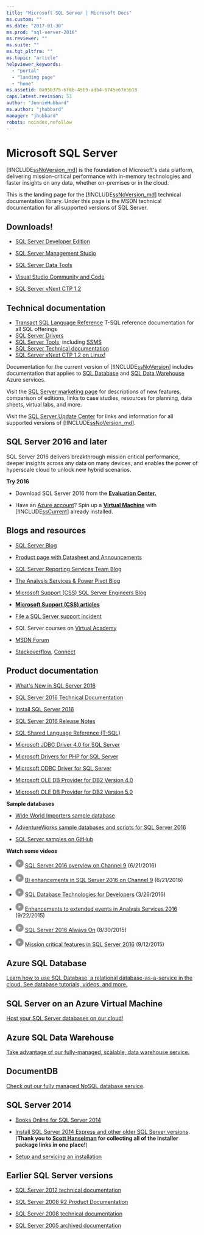 ```yaml
---
title: "Microsoft SQL Server | Microsoft Docs"
ms.custom: ""
ms.date: "2017-01-30"
ms.prod: "sql-server-2016"
ms.reviewer: ""
ms.suite: ""
ms.tgt_pltfrm: ""
ms.topic: "article"
helpviewer_keywords: 
  - "portal"
  - "landing page"
  - "home"
ms.assetid: 0a95b375-6f8b-45b9-adb4-6745e67e5b18
caps.latest.revision: 53
author: "JennieHubbard"
ms.author: "jhubbard"
manager: "jhubbard"
robots: noindex,nofollow
---
```

# Microsoft SQL Server
[!INCLUDE[ssNoVersion_md](../includes/ssnoversion-md.md)] is the foundation of Microsoft's data platform, delivering mission-critical performance with in-memory technologies and faster insights on any data, whether on-premises or in the cloud.  
  
This is the landing page for the [!INCLUDE[ssNoVersion_md](../includes/ssnoversion-md.md)] technical documentation library. Under this page is the MSDN technical documentation for all supported versions of SQL Server.

## Downloads!
 - [SQL Server Developer Edition](https://my.visualstudio.com/downloads?q=sql%20server%20developer)

 - [SQL Server Management Studio](http://go.microsoft.com/fwlink/?linkid=832812)
 - [SQL Server Data Tools](https://msdn.microsoft.com/mt186501)
- [Visual Studio Community and Code](https://www.visualstudio.com/downloads/)
- [SQL Server vNext CTP 1.2](http://go.microsoft.com/fwlink/?LinkID=829477)

## Technical documentation 
-  [Transact SQL Language Reference](https://msdn.microsoft.com/library/dn198336.aspx) T-SQL reference documentation for all SQL offerings 
-  [SQL Server Drivers](https://msdn.microsoft.com/library/mt654049(v=sql.1).aspx)
-  [SQL Server Tools](https://msdn.microsoft.com/library/mt238365.aspx), including [SSMS](https://msdn.microsoft.com/library/hh213248.aspx)
 - [SQL Server Technical documentation](https://msdn.microsoft.com/library/ms130214.aspx)
 - [SQL Server vNext CTP 1.2 on Linux!](https://docs.microsoft.com/en-us/sql/linux/)
  
Documentation for the current version of [!INCLUDE[ssNoVersion](../includes/ssnoversion-md.md)] includes documentation that applies to  [SQL Database](https://docs.microsoft.com/en-us/azure/sql-database/) and  [SQL Data Warehouse](https://docs.microsoft.com/en-us/azure/sql-data-warehouse/) Azure services.  
  
Visit the [SQL Server marketing page](https://www.microsoft.com/server-cloud/products/sql-server/) for descriptions of new features, comparison of editions, links to case studies, resources for planning, data sheets, virtual labs, and more.  
 
Visit the [SQL Server Update Center](https://msdn.microsoft.com/library/ff803383.aspx) for links and information for all supported versions of [!INCLUDE[ssNoVersion_md](../includes/ssnoversion-md.md)].
  
## SQL Server 2016 and later
SQL Server 2016 delivers breakthrough mission critical performance, deeper insights across any data on many devices, and enables the power of hyperscale cloud to unlock new hybrid scenarios.  
 
**Try 2016**  

  -    Download SQL Server 2016  from the **[Evaluation Center.](https://www.microsoft.com/en-us/evalcenter/evaluate-sql-server-2016)**   
    
-   Have an [Azure account](https://azure.microsoft.com/en-us/free/)?  Spin up a **[Virtual Machine](https://azure.microsoft.com/en-us/marketplace/partners/microsoft/sqlserver2016rtmenterprisewindowsserver2012r2/?wt.mc_id=sqL16_vm)** with [!INCLUDE[ssCurrent](../includes/sscurrent-md.md)] already installed.

  
## Blogs and resources  
  
-   [SQL Server Blog](https://blogs.technet.microsoft.com/dataplatforminsider/) 
  
-   [Product page with Datasheet and Announcements](https://www.microsoft.com/en-us/server-cloud/products/sql-server-2016/)  
  
-   [SQL Server Reporting Services Team Blog](https://blogs.msdn.microsoft.com/sqlrsteamblog/)  
-   [The Analysis Services & Power Pivot Blog](http://blogs.msdn.com/b/analysisservices/)  
-  [Microsoft Support (CSS) SQL Server Engineers Blog](https://blogs.msdn.microsoft.com/psssql/)
- **[Microsoft Support (CSS) articles](https://support.microsoft.com/search?query=sql%20server%20kb)**
 - [File a SQL Server support incident](https://support.microsoft.com/en-us/assistedsupportproducts)
 - SQL Server courses on [Virtual Academy](https://mva.microsoft.com/product-training/sql-server#!lang=1033)
 - [MSDN Forum](https://social.msdn.microsoft.com/Forums/sqlserver/en-US/home?forum=SQLServer2016)
- [Stackoverflow](http://stackoverflow.com/questions/tagged/sql-server-2016), [Connect](https://connect.microsoft.com/SQLServer/Feedback)
  
## Product documentation  
  
-   [What's New in SQL Server 2016](http://msdn.microsoft.com/library/bb500435(v=sql.130).aspx)  
  
-   [SQL Server 2016 Technical Documentation](http://msdn.microsoft.com/library/ms130214(v=sql.130).aspx)  
  
-   [Install SQL Server 2016](https://msdn.microsoft.com/library/bb500395(v=sql.130).aspx)  
  
- [SQL Server 2016 Release Notes](http://msdn.microsoft.com/library/dn876712.aspx)

- [SQL Shared Language Reference (T-SQL)](https://msdn.microsoft.com/library/dn198336.aspx)

-   [Microsoft JDBC Driver 4.0 for SQL Server](https://msdn.microsoft.com/library/dn197841(v=sql.10).aspx)  
  
-   [Microsoft Drivers for PHP for SQL Server](https://msdn.microsoft.com/library/dn865013.aspx)  
  
-   [Microsoft ODBC Driver for SQL Server](https://msdn.microsoft.com/library/jj730308.aspx)  
  
-   [Microsoft OLE DB Provider for DB2 Version 4.0](https://msdn.microsoft.com/library/dn197844(v=sql.10).aspx)  
  
-   [Microsoft OLE DB Provider for DB2 Version 5.0](https://msdn.microsoft.com/library/dn539024(v=sql.10).aspx)   
  
**Sample databases**  
- [Wide World Importers sample database](https://msdn.microsoft.com/library/mt734199(v=sql.1).aspx)  
-   [AdventureWorks sample databases and scripts for SQL Server 2016](https://www.microsoft.com/en-us/download/details.aspx?id=49502) 

-  [SQL Server samples on GitHub](https://github.com/Microsoft/sql-server-samples) 
  
**Watch some videos**  
  
- ![generic_video_thumbnail_small](../release-notes/media/generic-video-thumbnail-small.png "generic_video_thumbnail_small") [SQL Server 2016 overview on Channel 9](https://channel9.msdn.com/Blogs/SQL-Server-2016-Training-Kit/SQL-Server-2016-Overview) (6/21/2016) 

- ![generic_video_thumbnail_small](../release-notes/media/generic-video-thumbnail-small.png "generic_video_thumbnail_small") [BI enhancements in SQL Server 2016 on Channel 9](https://channel9.msdn.com/Blogs/SQL-Server-2016-Training-Kit/SQL-Server-2016-BI) (6/21/2016) 

- ![generic_video_thumbnail_small](../release-notes/media/generic-video-thumbnail-small.png "generic_video_thumbnail_small") [SQL Database Technologies for Developers](https://azure.microsoft.com/en-us/documentation/videos/build-2016-sql-database-technologies-for-developers/) (3/26/2016) 
  
-   ![generic_video_thumbnail_small](../release-notes/media/generic-video-thumbnail-small.png "generic_video_thumbnail_small") [Enhancements to extended events in Analysis Services 2016](http://www.bing.com/videos/search?&q=videos+sql+server+2016&qft=+filterui:videoage-lt43200&FORM=R5VR7#view=detail&mid=388327436B71D09834F9388327436B71D09834F9) (9/22/2015)  
  
-   ![generic_video_thumbnail_small](../release-notes/media/generic-video-thumbnail-small.png "generic_video_thumbnail_small") [SQL Server 2016 Always On](https://www.bing.com/videos/search?q=videos+sql+server+2016&qpvt=videos+sql+server+2016&form=VDRE&first=1#view=detail&mid=E565AF533DECAC602524E565AF533DECAC602524) (8/30/2015)
  
-   ![generic_video_thumbnail_small](../release-notes/media/generic-video-thumbnail-small.png "generic_video_thumbnail_small") [Mission critical features in SQL Server 2016](https://www.bing.com/videos/search?q=videos+sql+server+2016&qpvt=videos+sql+server+2016&FORM=VDRE#view=detail&mid=D14F00345E5B8B7E0DBBD14F00345E5B8B7E0DBB)  (9/12/2015)
  
## Azure SQL Database  
[Learn how to use SQL Database, a relational database-as-a-service in the cloud. See database tutorials, videos, and more.](https://azure.microsoft.com/en-us/documentation/services/sql-database/)  

## SQL Server on an Azure Virtual Machine
[Host your SQL Server databases on our cloud!](https://azure.microsoft.com/documentation/articles/virtual-machines-windows-sql-server-iaas-overview/)

## Azure SQL Data Warehouse
[Take advantage of our fully-managed, scalable, data warehouse service.](https://azure.microsoft.com/documentation/services/sql-data-warehouse/)
## DocumentDB
[Check out our fully managed NoSQL database service](https://azure.microsoft.com/documentation/services/documentdb/).

 ## SQL Server 2014  
  
-   [Books Online for SQL Server 2014](https://msdn.microsoft.com/library/ms130214(v=sql.120).aspx)
  
-   [Install SQL Server 2014 Express and other older SQL Server versions](http://www.hanselman.com/blog/DownloadSQLServerExpress.aspx). (**Thank you to [Scott Hanselman](http://www.hanselman.com/) for collecting all of the installer package links in one place!**)
  
-   [Setup and servicing an installation](https://msdn.microsoft.com/library/dn236449(v=sql.120).aspx)
  
    
## Earlier SQL Server versions  
  
-   [SQL Server 2012 technical documentation](https://technet.microsoft.com/library/bb418433(v=sql.10).aspx)  
  
-   [SQL Server 2008 R2 Product Documentation](https://msdn.microsoft.com/library/hh278298(v=sql.10).aspx)  
  
-   [SQL Server 2008 technical documentation](https://msdn.microsoft.com/library/hh994727(v=sql.10).aspx) 

-  [SQL Server 2005 archived documentation](https://msdn.microsoft.com/library/hh278313(v=sql.10).aspx)

  